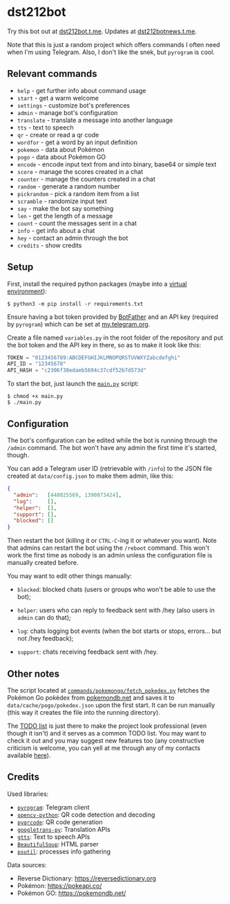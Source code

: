 # dst212bot

Try this bot out at [dst212bot.t.me](https://dst212bot.t.me).
Updates at [dst212botnews.t.me](https://dst212botnews.t.me).

Note that this is just a random project which offers commands I often need when I'm using Telegram. Also, I don't like the snek, but `pyrogram` is cool.

## Relevant commands

- `help` - get further info about command usage
- `start` - get a warm welcome
- `settings` - customize bot's preferences
- `admin` - manage bot's configuration
- `translate` - translate a message into another language
- `tts` - text to speech
- `qr` - create or read a qr code
- `wordfor` - get a word by an input definition
- `pokemon` - data about Pokémon
- `pogo` - data about Pokémon GO
- `encode` - encode input text from and into binary, base64 or simple text
- `score` - manage the scores created in a chat
- `counter` - manage the counters created in a chat
- `random` - generate a random number
- `pickrandom` - pick a random item from a list
- `scramble` - randomize input text
- `say` - make the bot say something
- `len` - get the length of a message
- `count` - count the messages sent in a chat
- `info` - get info about a chat
- `hey` - contact an admin through the bot
- `credits` - show credits

## Setup

First, install the required python packages (maybe into a [virtual environment](https://docs.python.org/3/tutorial/venv.html)):

```shell
$ python3 -m pip install -r requirements.txt
```

Ensure having a bot token provided by [BotFather](https://botfather.t.me) and an API key (required by `pyrogram`) which can be set at [my.telegram.org](https://my.telegram.org/apps).

Create a file named `variables.py` in the root folder of the repository and put the bot token and the API key in there, so as to make it look like this:

```python
TOKEN = "0123456789:ABCDEFGHIJKLMNOPQRSTUVWXYZabcdefghi"
API_ID = "12345678"
API_HASH = "c2306f38edaeb5694c37cdf52b7d573d"
```

To start the bot, just launch the [`main.py`](main.py) script:

```shell
$ chmod +x main.py
$ ./main.py
```

## Configuration

The bot's configuration can be edited while the bot is running through the `/admin` command. The bot won't have any admin the first time it's started, though.

You can add a Telegram user ID (retrievable with `/info`) to the JSON file created at `data/config.json` to make them admin, like this:

```json
{
  "admin":   [448025569, 1390873424],
  "log":     [],
  "helper":  [],
  "support": [],
  "blocked": []
}
```

Then restart the bot (killing it or `CTRL-C`-ing it or whatever you want). Note that admins can restart the bot using the `/reboot` command. This won't work the first time as nobody is an admin unless the configuration file is manually created before.

You may want to edit other things manually:

- `blocked`: blocked chats (users or groups who won't be able to use the bot);

- `helper`: users who can reply to feedback sent with /hey (also users in `admin` can do that);

- `log`: chats logging bot events (when the bot starts or stops, errors... but not /hey feedback);

- `support`: chats receiving feedback sent with /hey.

## Other notes

The script located at [`commands/pokemongo/fetch_pokedex.py`](commands/pokemongo/fetch_pokedex.py) fetches the Pokémon Go pokédex from [pokemondb.net](https://pokemondb.net/go/pokedex) and saves it to `data/cache/pogo/pokedex.json` upon the first start. It can be run manually (this way it creates the file into the running directory).

The [TODO list](TODO.md) is just there to make the project look professional (even though it isn't) and it serves as a common TODO list. You may want to check it out and you may suggest new features too (any constructive criticism is welcome, you can yell at me through any of my contacts available [here](https://dst212.github.io/?page=info#contacts-list)).

## Credits

Used libraries:

- [`pyrogram`](https://pyrogram.org/): Telegram client
- [`opencv-python`](https://pypi.org/project/opencv-python/): QR code detection and decoding
- [`pyqrcode`](https://pypi.org/project/PyQRCode/): QR code generation
- [`googletrans-py`](https://pypi.org/project/googletrans-py/): Translation APIs
- [`gtts`](https://pypi.org/project/gTTS/): Text to speech APIs
- [`BeautifulSoup`](https://pypi.org/project/beautifulsoup4/): HTML parser
- [`psutil`](https://pypi.org/project/psutil/): processes info gathering

Data sources:

- Reverse Dictionary: https://reversedictionary.org
- Pokémon: https://pokeapi.co/
- Pokémon GO: https://pokemondb.net/
